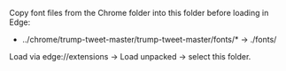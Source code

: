 Copy font files from the Chrome folder into this folder before loading in Edge:

- ../chrome/trump-tweet-master/trump-tweet-master/fonts/* -> ./fonts/

Load via edge://extensions -> Load unpacked -> select this folder.
